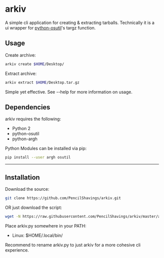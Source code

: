 # arkiv

A simple cli application for creating & extracting tarballs. Technically it is a ui wrapper for [python-osutil](https://github.com/PencilShavings/python-osutil)'s targz function.

## Usage

Create archive:
```bash
arkiv create $HOME/Desktop/
```

Extract archive:
```bash
arkiv extract $HOME/Desktop.tar.gz
```

Simple yet effective. See --help for more information on usage.

## Dependencies

arkiv requires the following:

- Python 2
- python-osutil
- python-argh

Python Modules can be installed via pip:
```bash
pip install --user argh osutil
```
---

## Installation
Download the source:
```bash
git clone https://github.com/PencilShavings/arkiv.git
```

OR just download the script:

```bash
wget -N https://raw.githubusercontent.com/PencilShavings/arkiv/master/arkiv.py
```

Place arkiv.py somewhere in your PATH:
- Linux: $HOME/.local/bin/

Recommend to rename arkiv.py to just arkiv for a more cohesive cli experience.